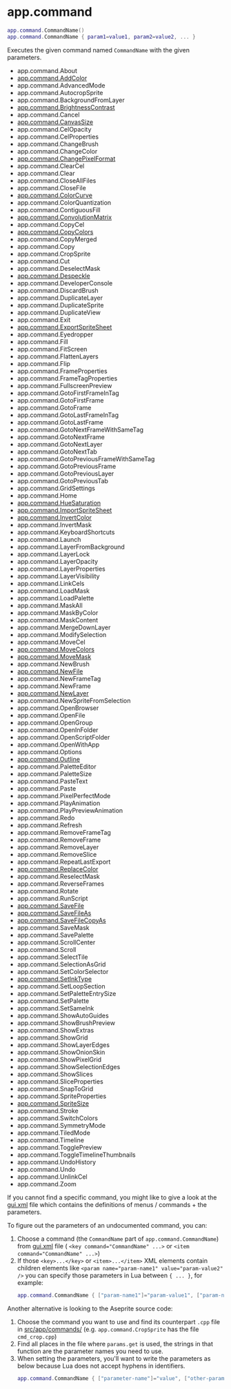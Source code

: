 # app.command

```lua
app.command.CommandName()
app.command.CommandName { param1=value1, param2=value2, ... }
```

Executes the given command named `CommandName` with the given
parameters.

* app.command.About
* [app.command.AddColor](command/AddColor.md#addcolor)
* app.command.AdvancedMode
* app.command.AutocropSprite
* app.command.BackgroundFromLayer
* [app.command.BrightnessContrast](command/BrightnessContrast.md#brightnesscontrast)
* app.command.Cancel
* [app.command.CanvasSize](command/CanvasSize.md#canvassize)
* app.command.CelOpacity
* app.command.CelProperties
* app.command.ChangeBrush
* app.command.ChangeColor
* [app.command.ChangePixelFormat](command/ChangePixelFormat.md#changepixelformat)
* app.command.ClearCel
* app.command.Clear
* app.command.CloseAllFiles
* app.command.CloseFile
* [app.command.ColorCurve](command/ColorCurve.md#colorcurve)
* app.command.ColorQuantization
* app.command.ContiguousFill
* [app.command.ConvolutionMatrix](command/ConvolutionMatrix.md#convolutionmatrix)
* app.command.CopyCel
* [app.command.CopyColors](command/CopyColors.md#copycolors)
* app.command.CopyMerged
* app.command.Copy
* app.command.CropSprite
* app.command.Cut
* app.command.DeselectMask
* [app.command.Despeckle](command/Despeckle.md#despeckle)
* app.command.DeveloperConsole
* app.command.DiscardBrush
* app.command.DuplicateLayer
* app.command.DuplicateSprite
* app.command.DuplicateView
* app.command.Exit
* [app.command.ExportSpriteSheet](command/ExportSpriteSheet.md#exportspritesheet)
* app.command.Eyedropper
* app.command.Fill
* app.command.FitScreen
* app.command.FlattenLayers
* app.command.Flip
* app.command.FrameProperties
* app.command.FrameTagProperties
* app.command.FullscreenPreview
* app.command.GotoFirstFrameInTag
* app.command.GotoFirstFrame
* app.command.GotoFrame
* app.command.GotoLastFrameInTag
* app.command.GotoLastFrame
* app.command.GotoNextFrameWithSameTag
* app.command.GotoNextFrame
* app.command.GotoNextLayer
* app.command.GotoNextTab
* app.command.GotoPreviousFrameWithSameTag
* app.command.GotoPreviousFrame
* app.command.GotoPreviousLayer
* app.command.GotoPreviousTab
* app.command.GridSettings
* app.command.Home
* [app.command.HueSaturation](command/HueSaturation.md#huesaturation)
* [app.command.ImportSpriteSheet](command/ImportSpriteSheet.md#importspritesheet)
* [app.command.InvertColor](command/InvertColor.md#invertcolor)
* app.command.InvertMask
* app.command.KeyboardShortcuts
* app.command.Launch
* app.command.LayerFromBackground
* app.command.LayerLock
* app.command.LayerOpacity
* app.command.LayerProperties
* app.command.LayerVisibility
* app.command.LinkCels
* app.command.LoadMask
* app.command.LoadPalette
* app.command.MaskAll
* app.command.MaskByColor
* app.command.MaskContent
* app.command.MergeDownLayer
* app.command.ModifySelection
* app.command.MoveCel
* [app.command.MoveColors](command/MoveColors.md#movecolors)
* [app.command.MoveMask](command/MoveMask.md#movemask)
* app.command.NewBrush
* [app.command.NewFile](command/NewFile.md#newfile)
* app.command.NewFrameTag
* app.command.NewFrame
* [app.command.NewLayer](command/NewLayer.md#newlayer)
* app.command.NewSpriteFromSelection
* app.command.OpenBrowser
* app.command.OpenFile
* app.command.OpenGroup
* app.command.OpenInFolder
* app.command.OpenScriptFolder
* app.command.OpenWithApp
* app.command.Options
* [app.command.Outline](command/Outline.md#outline)
* app.command.PaletteEditor
* app.command.PaletteSize
* app.command.PasteText
* app.command.Paste
* app.command.PixelPerfectMode
* app.command.PlayAnimation
* app.command.PlayPreviewAnimation
* app.command.Redo
* app.command.Refresh
* app.command.RemoveFrameTag
* app.command.RemoveFrame
* app.command.RemoveLayer
* app.command.RemoveSlice
* app.command.RepeatLastExport
* [app.command.ReplaceColor](command/ReplaceColor.md#replacecolor)
* app.command.ReselectMask
* app.command.ReverseFrames
* app.command.Rotate
* app.command.RunScript
* [app.command.SaveFile](command/SaveFile.md#savefile)
* [app.command.SaveFileAs](command/SaveFile.md#savefile)
* [app.command.SaveFileCopyAs](command/SaveFile.md#savefile)
* app.command.SaveMask
* app.command.SavePalette
* app.command.ScrollCenter
* app.command.Scroll
* app.command.SelectTile
* app.command.SelectionAsGrid
* app.command.SetColorSelector
* [app.command.SetInkType](command/SetInkType.md)
* app.command.SetLoopSection
* app.command.SetPaletteEntrySize
* app.command.SetPalette
* app.command.SetSameInk
* app.command.ShowAutoGuides
* app.command.ShowBrushPreview
* app.command.ShowExtras
* app.command.ShowGrid
* app.command.ShowLayerEdges
* app.command.ShowOnionSkin
* app.command.ShowPixelGrid
* app.command.ShowSelectionEdges
* app.command.ShowSlices
* app.command.SliceProperties
* app.command.SnapToGrid
* app.command.SpriteProperties
* [app.command.SpriteSize](command/SpriteSize.md)
* app.command.Stroke
* app.command.SwitchColors
* app.command.SymmetryMode
* app.command.TiledMode
* app.command.Timeline
* app.command.TogglePreview
* app.command.ToggleTimelineThumbnails
* app.command.UndoHistory
* app.command.Undo
* app.command.UnlinkCel
* app.command.Zoom

If you cannot find a specific command, you might like to give a look at the
[gui.xml](https://github.com/aseprite/aseprite/blob/main/data/gui.xml)
file which contains the definitions of menus / commands + the parameters.

To figure out the parameters of an undocumented command, you can:

1. Choose a command (the `CommandName` part of `app.command.CommandName`) from
   [gui.xml](https://github.com/aseprite/aseprite/blob/main/data/gui.xml) file
   ( `<key command="CommandName" ...>` or `<item command="CommandName" ...>`)
1. If those `<key>...</key>` or `<item>...</item>` XML elements contain children elements
   like `<param name="param-name1" value="param-value2" />`
   you can specify those parameters in Lua between `{ ... }`, for example:
   ```lua
   app.command.CommandName { ["param-name1"]="param-value1", ["param-name2"]="param-value2" }
   ```

Another alternative is looking to the Aseprite source code:

1. Choose the command you want to use and find its counterpart `.cpp` file
   in [src/app/commands/](https://github.com/aseprite/aseprite/tree/main/src/app/commands)
   (e.g. `app.command.CropSprite` has the file `cmd_crop.cpp`)
1. Find all places in the file where `params.get` is used, the strings
   in that function are the parameter names you need to use.
1. When setting the parameters, you'll want to write the parameters as
   below because Lua does not accept hyphens in identifiers.
   ```lua
   app.command.CommandName { ["parameter-name"]="value", ["other-parameter-name"]="otherValue" }
   ```
